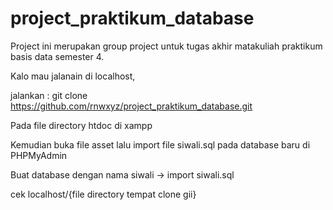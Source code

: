# project_praktikum_database
Project ini merupakan group project untuk tugas akhir matakuliah praktikum basis data semester 4. 

Kalo mau jalanain di localhost,

jalankan : git clone https://github.com/rnwxyz/project_praktikum_database.git

Pada file directory htdoc di xampp

Kemudian buka file asset lalu import file siwali.sql pada database baru di PHPMyAdmin 

Buat database dengan nama siwali -> import siwali.sql

cek localhost/{file directory tempat clone gii}
